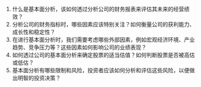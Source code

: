 

1. 什么是基本面分析，该如何透过分析公司的财务报表来评估其未来的经营绩效？
2. 分析公司的财务指标时，哪些因素应该特别关注？如何衡量公司的获利能力、成长性和稳定性？
3. 在进行基本面分析时，我们需要考虑哪些外部因素，例如宏观经济环境、产业趋势、竞争压力等？这些因素如何影响公司的业绩表现？
4. 如何透过公司的基本面分析来确定股票的适当估值？如何判断股票是否被高估或低估？
5. 基本面分析有哪些限制和风险，投资者应该如何分析和评估这些风险，以便做出明智的投资决策？